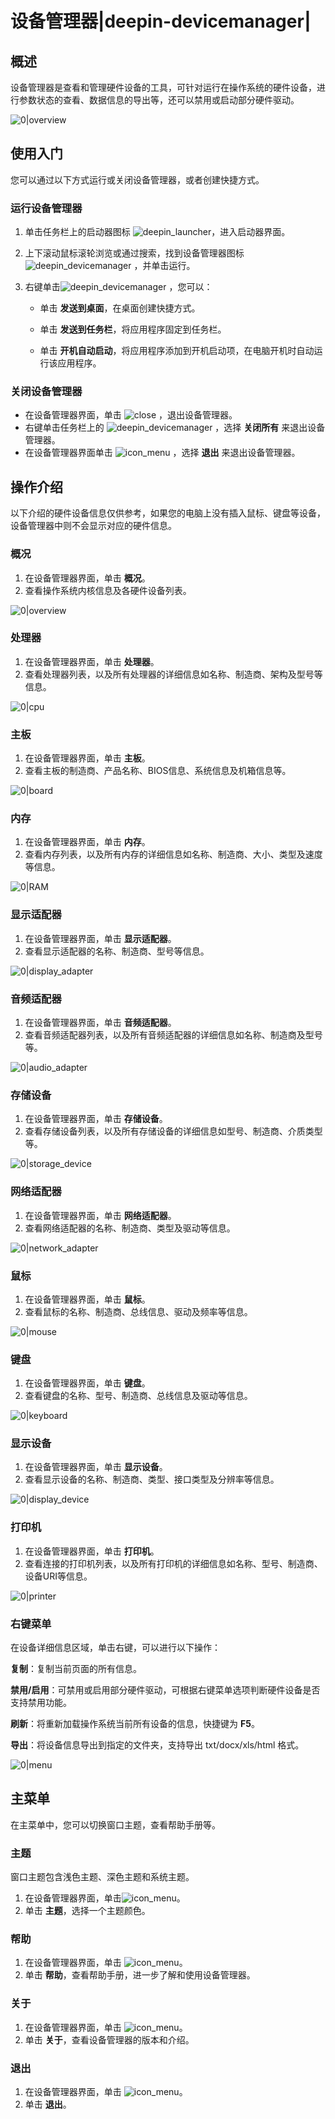 # 设备管理器|deepin-devicemanager|

## 概述

设备管理器是查看和管理硬件设备的工具，可针对运行在操作系统的硬件设备，进行参数状态的查看、数据信息的导出等，还可以禁用或启动部分硬件驱动。

![0|overview](fig/p_overview.png)

## 使用入门

您可以通过以下方式运行或关闭设备管理器，或者创建快捷方式。

### 运行设备管理器

1. 单击任务栏上的启动器图标 ![deepin_launcher](../common/deepin_launcher.svg)，进入启动器界面。

2. 上下滚动鼠标滚轮浏览或通过搜索，找到设备管理器图标 ![deepin_devicemanager](../common/deepin_devicemanager.svg) ，并单击运行。

3. 右键单击![deepin_devicemanager](../common/deepin_devicemanager.svg) ，您可以：

   - 单击 **发送到桌面**，在桌面创建快捷方式。

   - 单击 **发送到任务栏**，将应用程序固定到任务栏。

   - 单击 **开机自动启动**，将应用程序添加到开机启动项，在电脑开机时自动运行该应用程序。


### 关闭设备管理器

- 在设备管理器界面，单击  ![close](../common/close.svg) ，退出设备管理器。
- 右键单击任务栏上的 ![deepin_devicemanager](../common/deepin_devicemanager.svg) ，选择 **关闭所有** 来退出设备管理器。
- 在设备管理器界面单击 ![icon_menu](../common/icon_menu.svg) ，选择 **退出** 来退出设备管理器。

## 操作介绍
以下介绍的硬件设备信息仅供参考，如果您的电脑上没有插入鼠标、键盘等设备，设备管理器中则不会显示对应的硬件信息。

### 概况

1. 在设备管理器界面，单击 **概况**。
2. 查看操作系统内核信息及各硬件设备列表。

![0|overview](fig/p_overview.png)

### 处理器

1. 在设备管理器界面，单击 **处理器**。
2. 查看处理器列表，以及所有处理器的详细信息如名称、制造商、架构及型号等信息。

![0|cpu](fig/cpu.png)

### 主板

1. 在设备管理器界面，单击 **主板**。
2. 查看主板的制造商、产品名称、BIOS信息、系统信息及机箱信息等。

![0|board](fig/board.png)

### 内存

1. 在设备管理器界面，单击 **内存**。
2. 查看内存列表，以及所有内存的详细信息如名称、制造商、大小、类型及速度等信息。

![0|RAM](fig/RAM.png)

### 显示适配器

1. 在设备管理器界面，单击 **显示适配器**。
2. 查看显示适配器的名称、制造商、型号等信息。

![0|display_adapter](fig/display_adapter.png)

### 音频适配器

1. 在设备管理器界面，单击 **音频适配器**。
2. 查看音频适配器列表，以及所有音频适配器的详细信息如名称、制造商及型号等。

![0|audio_adapter](fig/audio_adapter.png)

### 存储设备

1. 在设备管理器界面，单击 **存储设备**。
2. 查看存储设备列表，以及所有存储设备的详细信息如型号、制造商、介质类型等。

![0|storage_device](fig/storage_device.png)

### 网络适配器

1. 在设备管理器界面，单击 **网络适配器**。
2. 查看网络适配器的名称、制造商、类型及驱动等信息。

![0|network_adapter](fig/network_adapter.png)

### 鼠标

1. 在设备管理器界面，单击 **鼠标**。
2. 查看鼠标的名称、制造商、总线信息、驱动及频率等信息。

![0|mouse](fig/mouse.png)

### 键盘

1. 在设备管理器界面，单击 **键盘**。
2. 查看键盘的名称、型号、制造商、总线信息及驱动等信息。

![0|keyboard](fig/keyboard.png)

### 显示设备

1. 在设备管理器界面，单击 **显示设备**。
2. 查看显示设备的名称、制造商、类型、接口类型及分辨率等信息。

![0|display_device](fig/display_device.png) 

### 打印机

1. 在设备管理器界面，单击 **打印机**。
2. 查看连接的打印机列表，以及所有打印机的详细信息如名称、型号、制造商、设备URI等信息。

![0|printer](fig/printer.png)

### 右键菜单

在设备详细信息区域，单击右键，可以进行以下操作：

**复制**：复制当前页面的所有信息。

**禁用/启用**：可禁用或启用部分硬件驱动，可根据右键菜单选项判断硬件设备是否支持禁用功能。

**刷新**：将重新加载操作系统当前所有设备的信息，快捷键为 **F5**。

**导出**：将设备信息导出到指定的文件夹，支持导出 txt/docx/xls/html 格式。

![0|menu](fig/menu.png)

## 主菜单

在主菜单中，您可以切换窗口主题，查看帮助手册等。

### 主题

窗口主题包含浅色主题、深色主题和系统主题。

1. 在设备管理器界面，单击![icon_menu](../common/icon_menu.svg)。
2. 单击 **主题**，选择一个主题颜色。


### 帮助

1. 在设备管理器界面，单击 ![icon_menu](../common/icon_menu.svg)。
2. 单击 **帮助**，查看帮助手册，进一步了解和使用设备管理器。


### 关于

1. 在设备管理器界面，单击 ![icon_menu](../common/icon_menu.svg)。
2. 单击 **关于**，查看设备管理器的版本和介绍。

### 退出

1. 在设备管理器界面，单击 ![icon_menu](../common/icon_menu.svg)。
2. 单击 **退出**。

